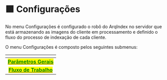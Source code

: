 # 🟩 Configurações

No menu Configurações é configurado o robô do ArqIndex no servidor que está armazenando as imagens do cliente em processamento e definido o fluxo do processo de indexação de cada cliente.

O menu Configurações é composto pelos seguintes submenus:

<table data-card-size="large" data-view="cards"><thead><tr><th align="center"></th></tr></thead><tbody><tr><td align="center"><a href="configuracoes/parametros-gerais.md"><mark style="color:green;"><strong>Parâmetros Gerais</strong></mark></a></td></tr><tr><td align="center"><a href="configuracoes/fluxo-de-trabalho.md"><mark style="color:green;"><strong>Fluxo de Trabalho</strong></mark></a></td></tr></tbody></table>
